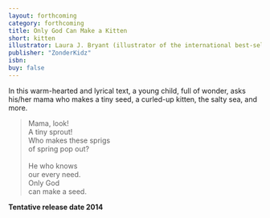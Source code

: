 ```yaml
---
layout: forthcoming
category: forthcoming
title: Only God Can Make a Kitten
short: kitten
illustrator: Laura J. Bryant (illustrator of the international best-selling <i>God Gave Us You</i> and sequels)
publisher: "ZonderKidz"
isbn:
buy: false
---
```


In this warm-hearted and lyrical text, a young child, full of wonder, asks his/her mama who makes a tiny seed, a curled-up kitten, the salty sea, and more.

<blockquote class="excerpt"><p2 class="excerpt">
Mama, look! <br />
A tiny sprout! <br />
Who makes these sprigs <br />
of spring pop out?
<br /><br />
He who knows <br />
our every need. <br />
Only God <br />
can make a seed.
</p2></blockquote>

__Tentative release date 2014__
